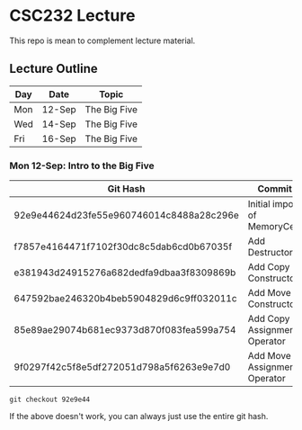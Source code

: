 # CSC232 Lecture

This repo is mean to complement lecture material.

## Lecture Outline

| Day | Date   | Topic        |
|-----|--------|--------------|
| Mon | 12-Sep | The Big Five |
| Wed | 14-Sep | The Big Five |
| Fri | 16-Sep | The Big Five |

### Mon 12-Sep: Intro to the Big Five

| Git Hash                                 | Commit                         |
|------------------------------------------|--------------------------------|
| 92e9e44624d23fe55e960746014c8488a28c296e | Initial import of MemoryCell.  |
| f7857e4164471f7102f30dc8c5dab6cd0b67035f | Add Destructor                 |
| e381943d24915276a682dedfa9dbaa3f8309869b | Add Copy Constructor           |
| 647592bae246320b4beb5904829d6c9ff032011c | Add Move Constructor           |
| 85e89ae29074b681ec9373d870f083fea599a754 | Add Copy Assignment Operator   |
| 9f0297f42c5f8e5df272051d798a5f6263e9e7d0 | Add Move Assignment Operator   |

```shell
git checkout 92e9e44
```

If the above doesn't work, you can always just use the entire git hash.